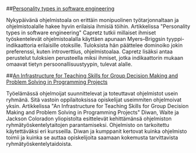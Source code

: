 ##[Personality types in software engineering](http://dx.doi.org/10.1016/S1071-5819(02)00137-4)

Nykypäivänä ohjelmistoala on erittäin monipuolinen työtarjonnaltaan ja ohjelmistoalalle hakee hyvin erilaisia
ihmisiä töihin. Artikkelissa "Personality types in software engineering" Capretz tutkii millaiset
ihmiset työskentelevät ohjelmistoalalla käyttäen apunaan Myers–Briggsin tyyppi-indikaattoria 
erilaisille otoksille. Tuloksista hän päättelee dominoiko jokin preferenssi, kuten introverttius,
ohjelmistoalaa. Capretz lisäksi antaa perustelut tuloksien perusteella miksi ihmiset, jotka indikaattorin
mukaan omaavat tietyn persoonallisuustyypin, tulevat alalle.

##[An Infrastructure for Teaching Skills for Group Decision Making and Problem Solving in Programming Projects](http://doi.acm.org/10.1145/563517.563447)

Työelämässä ohjelmoijat suunnittelevat ja toteuttavat ohjelmistot usein ryhmänä. Sitä vastoin oppilaitoksissa
opiskelijat useimmiten ohjelmoivat yksin. Artikkelissa "An Infrastructure for Teaching Skills for Group Decision Making and Problem Solving in Programming Projects"
Diwan, Waite ja Jackson Coloradon yliopistolta esittelevät kehittämänsä ohjelmiston ryhmätyöskentelytaitojen parantamiseksi. Ohjelmisto on tarkoitettu
käytettäväksi eri kursseilla. Diwan ja kumppanit kertovat kuinka ohjelmisto toimii ja kuinka se auttaa opiskelijoita saamaan kokemusta tarvittavista ryhmätyöskentelytaidoista.